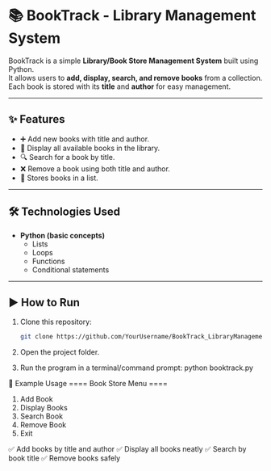 # 📚 BookTrack - Library Management System

BookTrack is a simple **Library/Book Store Management System** built using Python.  
It allows users to **add, display, search, and remove books** from a collection.  
Each book is stored with its **title** and **author** for easy management.

---

## ✨ Features
- ➕ Add new books with title and author. 
- 📖 Display all available books in the library.  
- 🔍 Search for a book by title.  
- ❌ Remove a book using both title and author.  
- 📂 Stores books in a list.

---

## 🛠️ Technologies Used
- **Python (basic concepts)**
  - Lists  
  - Loops  
  - Functions  
  - Conditional statements  

---

## ▶️ How to Run
1. Clone this repository:
   ```bash
   git clone https://github.com/YourUsername/BookTrack_LibraryManagementSystem.git

2. Open the project folder.

3. Run the program in a terminal/command prompt:
   python booktrack.py

📌 Example Usage
==== Book Store Menu ====
1. Add Book
2. Display Books
3. Search Book
4. Remove Book
5. Exit


✅ Add books by title and author
✅ Display all books neatly
✅ Search by book title
✅ Remove books safely

